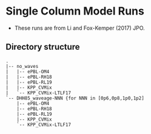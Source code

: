 # Single Column Model Runs

- These runs are from Li and Fox-Kemper (2017) JPO.

## Directory structure

```
.
|-- no_waves
|   |-- ePBL-OM4
|   |-- ePBL-RH18
|   |-- ePBL-RL19
|   |-- KPP_CVMix
|   `-- KPP_CVMix-LTLF17
`-- DHH85_waveage-NNN {for NNN in [0p6,0p8,1p0,1p2]
    |-- ePBL-OM4
    |-- ePBL-RH18
    |-- ePBL-RL19
    |-- KPP_CVMix
    `-- KPP_CVMix-LTLF17
```
